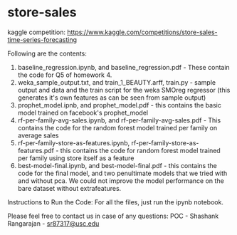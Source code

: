 # store-sales
kaggle competition: https://www.kaggle.com/competitions/store-sales-time-series-forecasting


Following are the contents:
1) baseline_regression.ipynb, and baseline_regression.pdf - These contain the code for Q5 of homework 4.
2) weka_sample_output.txt, and train_1_BEAUTY.arff, train.py - sample output and data and the train script for the weka SMOreg regressor (this generates it's own features as can be seen from sample output)
3) prophet_model.ipnb, and prophet_model.pdf - this contains the basic model trained on facebook's prophet_model
4) rf-per-family-avg-sales.ipynb, and rf-per-family-avg-sales.pdf - This contains the code for the random forest model trained per family on average sales
5) rf-per-family-store-as-features.ipynb, rf-per-family-store-as-features.pdf - this contains the code for random forest model trained per family using store itself as a feature
6) best-model-final.ipynb, and best-model-final.pdf - this contains the code for the final model, and two penultimate models that we tried with and without pca. We could not improve the model performance on the bare dataset without extrafeatures.

Instructions to Run the Code:
For all the files, just run the ipynb notebook.

Please feel free to contact us in case of any questions:
POC - Shashank Rangarajan - sr87317@usc.edu
